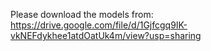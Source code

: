 Please download the models from: https://drive.google.com/file/d/1Gjfcgq9IK-vkNEFdykhee1atdOatUk4m/view?usp=sharing